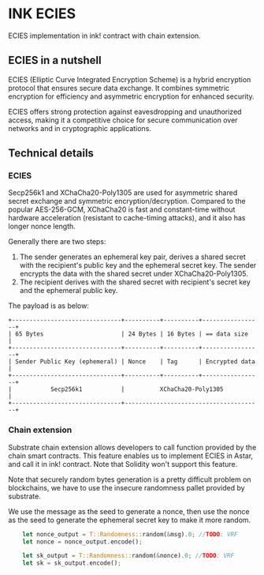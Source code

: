 # INK ECIES

ECIES implementation in ink! contract with chain extension.

## ECIES in a nutshell

ECIES (Elliptic Curve Integrated Encryption Scheme) is a hybrid encryption protocol that ensures secure data exchange. It combines symmetric encryption for efficiency and asymmetric encryption for enhanced security.

ECIES offers strong protection against eavesdropping and unauthorized access, making it a competitive choice for secure communication over networks and in cryptographic applications.


## Technical details

### ECIES

Secp256k1 and XChaCha20-Poly1305 are used for asymmetric shared secret exchange and symmetric encryption/decryption. Compared to the popular AES-256-GCM, XChaCha20 is fast and constant-time without hardware acceleration (resistant to cache-timing attacks), and it also has longer nonce length.

Generally there are two steps:

1. The sender generates an ephemeral key pair, derives a shared secret with the recipient's public key and the ephemeral secret key. The sender encrypts the data with the shared secret under XChaCha20-Poly1305.
2. The recipient derives with the shared secret with recipient's secret key and the ephemeral public key.

The payload is as below:

```
+-------------------------------+----------+----------+-----------------+
| 65 Bytes                      | 24 Bytes | 16 Bytes | == data size    |
+-------------------------------+----------+----------+-----------------+
| Sender Public Key (ephemeral) | Nonce    | Tag      | Encrypted data  |
+-------------------------------+----------+----------+-----------------+
|           Secp256k1           |          XChaCha20-Poly1305           |
+-------------------------------+---------------------------------------+
```

### Chain extension

Substrate chain extension allows developers to call function provided by the chain smart contracts. This feature enables us to implement ECIES in Astar, and call it in ink! contract. Note that Solidity won't support this feature.

Note that securely random bytes generation is a pretty difficult problem on blockchains, we have to use the insecure randomness pallet provided by substrate.

We use the message as the seed to generate a nonce, then use the nonce as the seed to generate the ephemeral secret key to make it more random.

```rust
    let nonce_output = T::Randomness::random(&msg).0; //TODO: VRF
    let nonce = nonce_output.encode();

    let sk_output = T::Randomness::random(&nonce).0; //TODO: VRF
    let sk = sk_output.encode();
```
